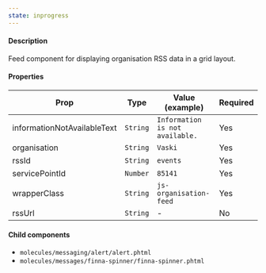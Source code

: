 ```yaml
---
state: inprogress
---
```


#### Description

Feed component for displaying organisation RSS data in a grid layout.

#### Properties

| Prop                        | Type     | Value (example)                 | Required |
| --------------------------- | -------- | ------------------------------- | -------- |
| informationNotAvailableText | `String` | `Information is not available.` | Yes      |
| organisation                | `String` | `Vaski`                         | Yes      |
| rssId                       | `String` | `events`                        | Yes      |
| servicePointId              | `Number` | `85141`                         | Yes      |
| wrapperClass                | `String` | `js-organisation-feed`          | Yes      |
| rssUrl                      | `String` | -                               | No       |

#### Child components

- `molecules/messaging/alert/alert.phtml`
- `molecules/messages/finna-spinner/finna-spinner.phtml`
